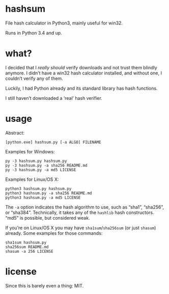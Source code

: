 # hashsum
File hash calculator in Python3, mainly useful for win32.

Runs in Python 3.4 and up.

# what?
I decided that I _really should_ verify downloads and not trust them blindly anymore.
I didn’t have a win32 hash calculator installed, and without one, I couldn’t verify any of them.

Luckily, I had Python already and its standard library has hash functions.

I still haven’t downloaded a ‘real’ hash verifier.

# usage
Abstract:

    [python.exe] hashsum.py [-a ALGO] FILENAME

Examples for Windows:

    py -3 hashsum.py hashsum.py
    py -3 hashsum.py -a sha256 README.md
    py -3 hashsum.py -a md5 LICENSE

Examples for Linux/OS X:

    python3 hashsum.py hashsum.py
    python3 hashsum.py -a sha256 README.md
    python3 hashsum.py -a md5 LICENSE

The `-a` option indicates the hash algorithm to use, such as “sha1”, “sha256”, or “sha384”.
Technically, it takes any of the `hashlib` hash constructors.
“md5” is possible, but considered weak.

If you’re on Linux/OS X you may have `sha1sum`/`sha256sum` (or just `shasum`) already.
Some examples for those commands:

    sha1sum hashsum.py
    sha256sum README.md
    shasum -a 256 LICENSE

# license
Since this is barely even a thing: MIT.
